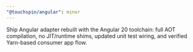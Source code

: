 ```yaml
---
"@touchspin/angular": minor
---
```


Ship Angular adapter rebuilt with the Angular 20 toolchain: full AOT compilation, no JIT/runtime shims, updated unit test wiring, and verified Yarn-based consumer app flow.

